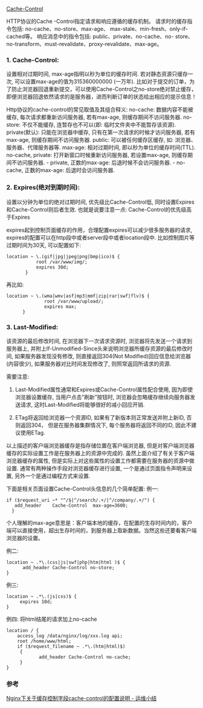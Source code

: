 [Cache-Control](https://developer.mozilla.org/zh-CN/docs/Web/HTTP/Headers/Cache-Control)

HTTP协议的Cache -Control指定请求和响应遵循的缓存机制。
请求时的缓存指令包括: no-cache、no-store、max-age、 max-stale、min-fresh、only-if-cached等。
响应消息中的指令包括: public、private、no-cache、no- store、no-transform、must-revalidate、proxy-revalidate、max-age。

### 1. Cache-Control:
设置相对过期时间, max-age指明以秒为单位的缓存时间. 若对静态资源只缓存一次, 可以设置max-age的值为315360000000 (一万年). 比如对于提交的订单，为了防止浏览器回退重新提交，可以使用Cache-Control之no-store绝对禁止缓存，即便浏览器回退依然请求的是服务器，进而判断订单的状态给出相应的提示信息！

Http协议的cache-control的常见取值及其组合释义:
no-cache: 数据内容不能被缓存, 每次请求都重新访问服务器, 若有max-age, 则缓存期间不访问服务器.
no-store: 不仅不能缓存, 连暂存也不可以(即: 临时文件夹中不能暂存该资源).
private(默认): 只能在浏览器中缓存, 只有在第一次请求的时候才访问服务器, 若有max-age, 则缓存期间不访问服务器.
public: 可以被任何缓存区缓存, 如: 浏览器、服务器、代理服务器等.
max-age: 相对过期时间, 即以秒为单位的缓存时间(TTL).
no-cache, private: 打开新窗口时候重新访问服务器, 若设置max-age, 则缓存期间不访问服务器.
    - private, 正数的max-age: 后退时候不会访问服务器.
    - no-cache, 正数的max-age: 后退时会访问服务器.


### 2. Expires(绝对到期时间):
设置以分钟为单位的绝对过期时间, 优先级比Cache-Control低, 同时设置Expires和Cache-Control则后者生效. 也就是说要注意一点:  Cache-Control的优先级高于Expires

expires起到控制页面缓存的作用，合理配置expires可以减少很多服务器的请求, expires的配置可以在http段中或者server段中或者location段中.  比如控制图片等过期时间为30天, 可以配置如下:
```
location ~ \.(gif|jpg|jpeg|png|bmp|ico)$ {
           root /var/www/img/;
           expires 30d;
       }
```
再比如:
```
location ~ \.(wma|wmv|asf|mp3|mmf|zip|rar|swf|flv)$ {
              root /var/www/upload/;
              expires max;
      }
```

### 3. Last-Modified:
该资源的最后修改时间, 在浏览器下一次请求资源时, 浏览器将先发送一个请求到服务器上, 并附上If-Unmodified-Since头来说明浏览器所缓存资源的最后修改时间, 如果服务器发现没有修改, 则直接返回304(Not Modified)回应信息给浏览器(内容很少), 如果服务器对比时间发现修改了, 则照常返回所请求的资源. 

需要注意:
1) Last-Modified属性通常和Expires或Cache-Control属性配合使用, 因为即使浏览器设置缓存, 当用户点击”刷新”按钮时, 浏览器会忽略缓存继续向服务器发送请求, 这时Last-Modified将能够很好的减小回应开销.

2) ETag将返回给浏览器一个资源ID, 如果有了新版本则正常发送并附上新ID, 否则返回304， 但是在服务器集群情况下, 每个服务器将返回不同的ID, 因此不建议使用ETag.

以上描述的客户端浏览器缓存是指存储位置在客户端浏览器, 但是对客户端浏览器缓存的实际设置工作是在服务器上的资源中完成的. 虽然上面介绍了有关于客户端浏览器缓存的属性, 但是实际上对这些属性的设置工作都需要在服务器的资源中做设置. 通常有两种操作手段对浏览器缓存进行设置, 一个是通过页面指令声明来设置, 另外一个是通过编程方式来设置.

下面是相关页面设置Cache-Control头信息的几个简单配置:
例一:
```
if ($request_uri ~* "^/$|^/search/.+/|^/company/.+/") {
   add_header    Cache-Control  max-age=3600;
  }
```
个人理解的max-age意思是：客户端本地的缓存，在配置的生存时间内的，客户端可以直接使用，超出生存时间的，到服务器上取新数据。当然这些还要看客户端浏览器的设置。

例二:
```
location ~ .*\.(css|js|swf|php|htm|html )$ {
      add_header Cache-Control no-store;
}
```
例三:

```
location ~ .*\.(js|css)$ {
     expires 10d;
}
```

例四: 将html结尾的请求加上no-cache
```
location / {
    access_log /data/nginx/log/xxx.log api;
    root /home/www/html;
    if ($request_filename ~ .*\.(htm|html)$)
     {
            add_header Cache-Control no-cache;
     }
}
```

### 参考
[Nginx下关于缓存控制字段cache-control的配置说明 - 运维小结](https://www.cnblogs.com/kevingrace/p/10459429.html)